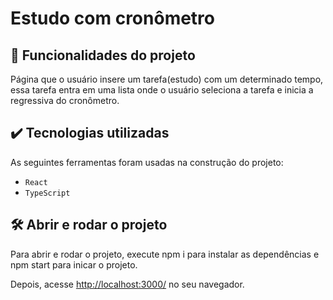# Estudo com cronômetro

## 🔨 Funcionalidades do projeto

Página que o usuário insere um tarefa(estudo) com um determinado tempo, essa tarefa entra em uma lista onde o usuário seleciona a tarefa e inicia a regressiva do cronômetro.

## ✔️ Tecnologias utilizadas

As seguintes ferramentas foram usadas na construção do projeto:

- `React`
- `TypeScript`

## 🛠️ Abrir e rodar o projeto

Para abrir e rodar o projeto, execute npm i para instalar as dependências e npm start para inicar o projeto.

Depois, acesse <a href="http://localhost:3000/">http://localhost:3000/</a> no seu navegador.




